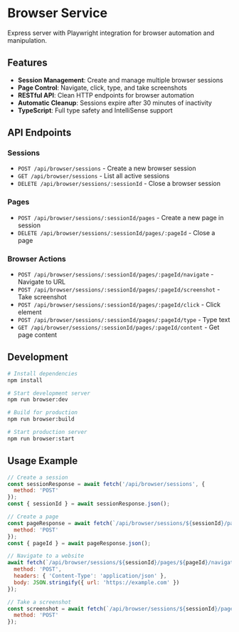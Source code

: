 # Browser Service

Express server with Playwright integration for browser automation and manipulation.

## Features

- **Session Management**: Create and manage multiple browser sessions
- **Page Control**: Navigate, click, type, and take screenshots
- **RESTful API**: Clean HTTP endpoints for browser automation
- **Automatic Cleanup**: Sessions expire after 30 minutes of inactivity
- **TypeScript**: Full type safety and IntelliSense support

## API Endpoints

### Sessions

- `POST /api/browser/sessions` - Create a new browser session
- `GET /api/browser/sessions` - List all active sessions
- `DELETE /api/browser/sessions/:sessionId` - Close a browser session

### Pages

- `POST /api/browser/sessions/:sessionId/pages` - Create a new page in session
- `DELETE /api/browser/sessions/:sessionId/pages/:pageId` - Close a page

### Browser Actions

- `POST /api/browser/sessions/:sessionId/pages/:pageId/navigate` - Navigate to URL
- `POST /api/browser/sessions/:sessionId/pages/:pageId/screenshot` - Take screenshot
- `POST /api/browser/sessions/:sessionId/pages/:pageId/click` - Click element
- `POST /api/browser/sessions/:sessionId/pages/:pageId/type` - Type text
- `GET /api/browser/sessions/:sessionId/pages/:pageId/content` - Get page content

## Development

```bash
# Install dependencies
npm install

# Start development server
npm run browser:dev

# Build for production
npm run browser:build

# Start production server
npm run browser:start
```

## Usage Example

```javascript
// Create a session
const sessionResponse = await fetch('/api/browser/sessions', {
  method: 'POST'
});
const { sessionId } = await sessionResponse.json();

// Create a page
const pageResponse = await fetch(`/api/browser/sessions/${sessionId}/pages`, {
  method: 'POST'
});
const { pageId } = await pageResponse.json();

// Navigate to a website
await fetch(`/api/browser/sessions/${sessionId}/pages/${pageId}/navigate`, {
  method: 'POST',
  headers: { 'Content-Type': 'application/json' },
  body: JSON.stringify({ url: 'https://example.com' })
});

// Take a screenshot
const screenshot = await fetch(`/api/browser/sessions/${sessionId}/pages/${pageId}/screenshot`, {
  method: 'POST'
});
```
